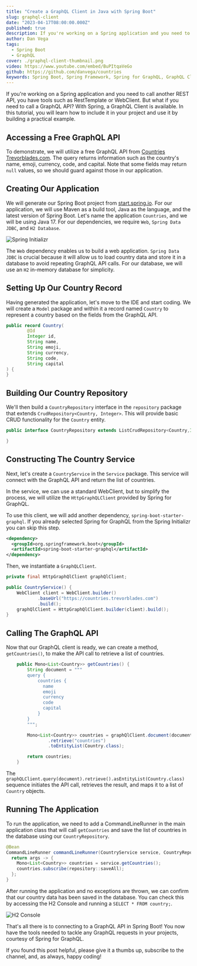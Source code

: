 ```yaml
---
title: "Create a GraphQL Client in Java with Spring Boot"
slug: graphql-client
date: "2023-04-17T08:00:00.000Z"
published: true
description: If you're working on a Spring application and you need to call another REST API, you have tools such as RestTemplate or WebClient. But what if you need to call a GraphQL API? With Spring, a GraphQL Client is available. In this tutorial, you will learn how to include it in your project and use it by building a practical example.
author: Dan Vega
tags:
  - Spring Boot
  - GraphQL
cover: ./graphql-client-thumbnail.png
video: https://www.youtube.com/embed/BuPItqaVeGo
github: https://github.com/danvega/countries
keywords: Spring Boot, Spring Framework, Spring for GraphQL, GraphQL Client, GraphQL Java, Java, GraphQL
---
```


If you're working on a Spring application and you need to call another REST API, you have tools such as RestTemplate or WebClient. But what if you need to call a GraphQL API? With Spring, a GraphQL Client is available. In this tutorial, you will learn how to include it in your project and use it by building a practical example.

## Accessing a Free GraphQL API

To demonstrate, we will utilize a free GraphQL API from [Countries Trevorblades.com](www.examplelink.com). The query returns information such as the country's name, emoji, currency, code, and capital. Note that some fields may return `null` values, so we should guard against those in our application.

## Creating Our Application

We will generate our Spring Boot project from [start.spring.io](www.examplelink.com). For our application, we will use Maven as a build tool, Java as the language, and the latest version of Spring Boot. Let's name the application `Countries`, and we will be using Java 17. For our dependencies, we require `Web`, `Spring Data JDBC`, and `H2 Database`.

![Spring Initializr](/images/blog/2023/04/17/graphql-client-spring-init.png)

The `Web` dependency enables us to build a web application. `Spring Data JDBC` is crucial because it will allow us to load country data and store it in a database to avoid repeating GraphQL API calls. For our database, we will use an `H2` in-memory database for simplicity.

## Setting Up Our Country Record

Having generated the application, let's move to the IDE and start coding. We will create a `Model` package and within it a record named `Country` to represent a country based on the fields from the GraphQL API.

```java
public record Country(
        @Id
        Integer id,
        String name,
        String emoji,
        String currency,
        String code,
        String capital
) {
}
```

## Building Our Country Repository

We'll then build a `CountryRepository` interface in the `repository` package that extends `CrudRepository<Country, Integer>`. This will provide basic CRUD functionality for the `Country` entity.

```java
public interface CountryRepository extends ListCrudRepository<Country,Integer> {

}
```

## Constructing The Country Service

Next, let's create a `CountryService` in the `Service` package. This service will connect with the GraphQL API and return the list of countries.

In the service, we can use a standard WebClient, but to simplify the process, we will utilize the `HttpGraphQLClient` provided by Spring for GraphQL.

To use this client, we will add another dependency, `spring-boot-starter-graphql`. If you already selected Spring for GraphQL from the Spring Initializr you can skip this step.

```xml
<dependency>
  <groupId>org.springframework.boot</groupId>
  <artifactId>spring-boot-starter-graphql</artifactId>
</dependency>
```

Then, we instantiate a `GraphQLClient`.

```java
private final HttpGraphQlClient graphQlClient;

public CountryService() {
    WebClient client = WebClient.builder()
            .baseUrl("https://countries.trevorblades.com")
            .build();
    graphQlClient = HttpGraphQlClient.builder(client).build();
}
```

## Calling The GraphQL API

Now that our GraphQL client is ready, we can create a method, `getCountries()`, to make the API call to retrieve a list of countries.

```java
    public Mono<List<Country>> getCountries() {
        String document = """
        query {
            countries {
              name
              emoji
              currency
              code
              capital
            }
        }
        """;

        Mono<List<Country>> countries = graphQlClient.document(document)
                .retrieve("countries")
                .toEntityList(Country.class);

        return countries;
    }
```

The `graphQLClient.query(document).retrieve().asEntityList(Country.class)` sequence initiates the API call, retrieves the result, and maps it to a list of `Country` objects.

## Running The Application

To run the application, we need to add a CommandLineRunner in the main application class that will call `getCountries` and save the list of countries in the database using our `CountryRepository`.

```java
@Bean
CommandLineRunner commandLineRunner(CountryService service, CountryRepository repository) {
  return args -> {
    Mono<List<Country>> countries = service.getCountries();
    countries.subscribe(repository::saveAll);
  };
}
```

After running the application and no exceptions are thrown, we can confirm that our country data has been saved in the database. You can check this by accessing the H2 Console and running a `SELECT * FROM country;`.

![H2 Console](/images/blog/2023/04/17/h2-select-countries.png)

That's all there is to connecting to a GraphQL API in Spring Boot! You now have the tools needed to tackle any GraphQL requests in your projects, courtesy of Spring for GraphQL.

If you found this post helpful, please give it a thumbs up, subscribe to the channel, and, as always, happy coding!
